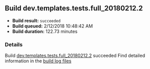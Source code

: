 ## Build dev.templates.tests.full_20180212.2
- **Build result:** `succeeded`
- **Build queued:** 2/12/2018 10:48:42 AM
- **Build duration:** 122.73 minutes
### Details
Build [dev.templates.tests.full_20180212.2](https://winappstudio.visualstudio.com/web/build.aspx?pcguid=a4ef43be-68ce-4195-a619-079b4d9834c2&builduri=vstfs%3a%2f%2f%2fBuild%2fBuild%2f24951) succeeded
Find detailed information in the [build log files](https://uwpctdiags.blob.core.windows.net/buildlogs/dev.templates.tests.full_20180212.2_logs.zip)
